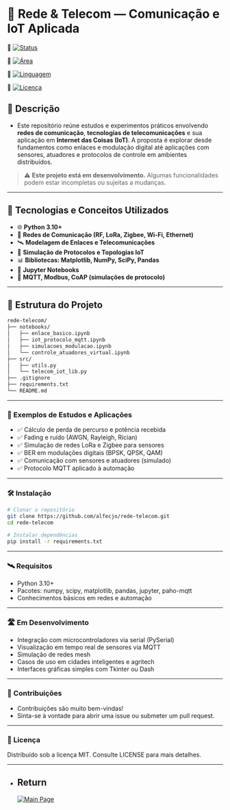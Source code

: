 # 📡 Rede & Telecom — Comunicação e IoT Aplicada

🔗 [![Status](https://img.shields.io/badge/Status-Em_Desenvolvimento-yellow?style=for-the-badge)]()

🔗 [![Área](https://img.shields.io/badge/Tema-Telecomunicações_&_IoT-blue?style=for-the-badge)]()

🔗 [![Linguagem](https://img.shields.io/badge/Linguagem-Python-blue?style=for-the-badge)](https://www.python.org/)

🔗 [![Licença](https://img.shields.io/badge/Licença-MIT-green?style=for-the-badge)](LICENSE)

## 📌 Descrição
- Este repositório reúne estudos e experimentos práticos envolvendo **redes de comunicação**, **tecnologias de telecomunicações** e sua aplicação em **Internet das Coisas (IoT)**. A proposta é explorar desde fundamentos como enlaces e modulação digital até aplicações com sensores, atuadores e protocolos de controle em ambientes distribuídos.

> ⚠️ **Este projeto está em desenvolvimento.** Algumas funcionalidades podem estar incompletas ou sujeitas a mudanças.

---

## 🚀 Tecnologias e Conceitos Utilizados

- 🌐 **Python 3.10+**
- 🔌 **Redes de Comunicação (RF, LoRa, Zigbee, Wi-Fi, Ethernet)**
- 🛰️ **Modelagem de Enlaces e Telecomunicações**
- 📡 **Simulação de Protocolos e Topologias IoT**
- 📊 **Bibliotecas: Matplotlib, NumPy, SciPy, Pandas**
- 📓 **Jupyter Notebooks**
- 🔁 **MQTT, Modbus, CoAP (simulações de protocolo)**

---

## 📁 Estrutura do Projeto

```bash
rede-telecom/
├── notebooks/
│   ├── enlace_basico.ipynb
│   ├── iot_protocolo_mqtt.ipynb
│   ├── simulacoes_modulacao.ipynb
│   └── controle_atuadores_virtual.ipynb
├── src/
│   ├── utils.py
│   └── telecom_iot_lib.py
├── .gitignore
├── requirements.txt
└── README.md
```

---

### 🧪 Exemplos de Estudos e Aplicações
- ✅ Cálculo de perda de percurso e potência recebida
- ✅ Fading e ruído (AWGN, Rayleigh, Rician)
- ✅ Simulação de redes LoRa e Zigbee para sensores
- ✅ BER em modulações digitais (BPSK, QPSK, QAM)
- ✅ Comunicação com sensores e atuadores (simulado)
- ✅ Protocolo MQTT aplicado à automação

---

### 🛠️ Instalação

```bash
# Clonar o repositório
git clone https://github.com/alfecjo/rede-telecom.git
cd rede-telecom

# Instalar dependências
pip install -r requirements.txt

```

---

### 🛰️ Requisitos
- Python 3.10+
- Pacotes: numpy, scipy, matplotlib, pandas, jupyter, paho-mqtt
- Conhecimentos básicos em redes e automação

---

### 🛣️ Em Desenvolvimento
 - Integração com microcontroladores via serial (PySerial)
 - Visualização em tempo real de sensores via MQTT
 - Simulação de redes mesh
 - Casos de uso em cidades inteligentes e agritech
 - Interfaces gráficas simples com Tkinter ou Dash

---

### 🤝 Contribuições
- Contribuições são muito bem-vindas!
- Sinta-se à vontade para abrir uma issue ou submeter um pull request.

---

### 📄 Licença
Distribuído sob a licença MIT. Consulte LICENSE para mais detalhes.

---

- ## Return
  [![Main Page](https://img.shields.io/badge/Main-Page?style=for-the-badge&logo=github&logoColor=white)](https://github.com/alfecjo)
